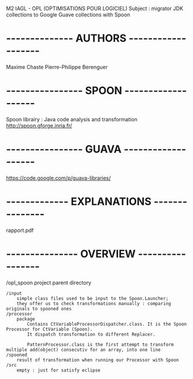 M2 IAGL - OPL (OPTIMISATIONS POUR LOGICIEL)
Subject : migrator JDK collections to Google Guave collections with Spoon

# -------------- AUTHORS -------------------
Maxime Chaste
Pierre-Philippe Berenguer

# ---------------- SPOON -------------------
Spoon librairy : Java code analysis and transformation
http://spoon.gforge.inria.fr/

# ---------------- GUAVA -------------------
https://code.google.com/p/guava-libraries/

# ------------- EXPLANATIONS ---------------
rapport.pdf

# --------------- OVERVIEW -----------------

/opl_spoon
	project parent directory

	/input
		simple class files used to be input to the Spoon.Launcher;
		they offer us to check transformations manually : comparing originals to spooned ones
	/processor
		package
			Contains CtVariableProcessorDispatcher.class. It is the Spoon Processor for CtVariable (Spoon).
			It dispatch transformation to different Replacer.

			PatternProcessor.class is the first attempt to transform multiple add(object) consecutiv for an array, into one line
	/spooned
		result of transformation when running our Processor with Spoon
	/src
		empty : just for satisfy eclipse
	
	
